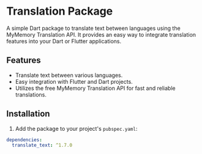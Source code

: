 # Translation Package

A simple Dart package to translate text between languages using the MyMemory Translation API. It provides an easy way to integrate translation features into your Dart or Flutter applications.

## Features

- Translate text between various languages.
- Easy integration with Flutter and Dart projects.
- Utilizes the free MyMemory Translation API for fast and reliable translations.

## Installation

1. Add the package to your project's `pubspec.yaml`:

```yaml
dependencies:
  translate_text: ^1.7.0
